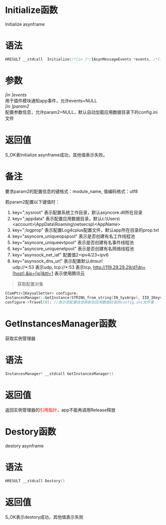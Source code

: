 # Initialize函数  

Initialize asynframe  

# 语法  
```c++   
HRESULT __stdcall  Initialize(/*[in ]*/IAsynMessageEvents *events, /*[in ]*/IKeyvalSetter *param2 )  
```  

# 参数  
*[in ]events*  
用于插件模块通知app事件，允许events=NULL  
*[in ]param2*  
配置参数信息，允许param2=NULL，默认自动加载应用数据目录下的config.ini文件  

# 返回值  
S_OK表Initialize asynframe成功，其他值表示失败。  

# 备注  
要求param2的配置信息的键格式：module_name, 值编码格式：utf8  

若param2配置以下键值时： 
1. key=";sysroot" 表示配置系统工作目录，默认asyncore.dll所在目录  
2. key=";appdata" 表示配置应用数据目录，默认c:\Users\\\<account>\AppData\Roaming\netsecsp\\\<AppName>  
3. key=";logprop" 表示配置Log4cplus配置文件，默认app所在目录的prop.txt
3. key="asyncore_uniqueopspool" 表示是否创建有名工作线程池  
4. key="asyncore_uniqueevtpool" 表示是否创建有名事件线程池  
5. key="asyncore_uniquenetpool" 表示是否创建有名网络线程池  
6. key="asynsock_net_iaf" 配置值2=ipv4/23=ipv6  
7. key="asynsock_dns_url" 表示配置默认dnsurl  
udp://\*:53 表示udp, tcp://\*:53 表示tcp, http://119.29.29.29/d?dn=[host].&ip=[ip]&ttl=1 表示使用腾讯云  

> 获取配置对象  
```c++   
CComPtr<IKeyvalSetter> configure;
InstancesManager::GetInstance(STRING_from_string(IN_SysArgv), IID_IKeyvalSetter, &configure);
configure->Travel(0); //表示把配置信息刷新到应用数据目录的config.ini文件里  
```  

# GetInstancesManager函数  
获取实例管理器  

# 语法  
```c++  
InstancesManager* __stdcall GetInstancesManager()  
```  

# 返回值  
返回实例管理器的<font color=red>引用指针</font>，app不能再调用Release释放  

# Destory函数  
destory asynframe  

# 语法  
```c++  
HRESULT __stdcall Destory()  
```  

# 返回值  
S_OK表示destory成功，其他值表示失败  